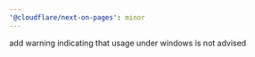 ```yaml
---
'@cloudflare/next-on-pages': minor
---
```


add warning indicating that usage under windows is not advised
